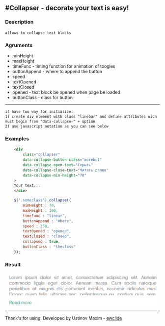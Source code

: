 #Collapser - decorate your text is easy!
-------------

### Description

	allows to collapse text blocks

### Agruments

- minHeight
- maxHeight
- timeFunc - timing function for animation of toogles
- buttonAppend - where to append the button
- speed
- textOpened
- textClosed
- opened - text block be opened when page be loaded
- buttonClass - class for button

-------------

	it have two way for initialize:
	1) create div element with class "linebar" and define attributes wich must begin from "data-collapse-" + option
	2) use javascript notation as you can see below

### Examples

```html
	<div
		class="collapser"
		data-collapse-button-class="morebut"
		data-collapse-open-text="Скрыть"
		data-collapse-close-text="Читать далее"
		data-collapse-min-height="70"
	>
	Your text...
	</div>
```

```js
	$('.someclass').collapse({
		minHeight : 70,
		maxHeight : 100,
		timeFunc : "linear",
		buttonAppend : "#here",
		speed : 250,
		textOpened : "opened",
		textClosed : "closed",
		collapsed : true,
		buttonClass : "theclass"
	});
```

### Result

![linebar on page](result.jpg)

-------------
Thank's for using.
Developed by Ustinov Maxim - [ewclide](http://vk.com/ewclide)